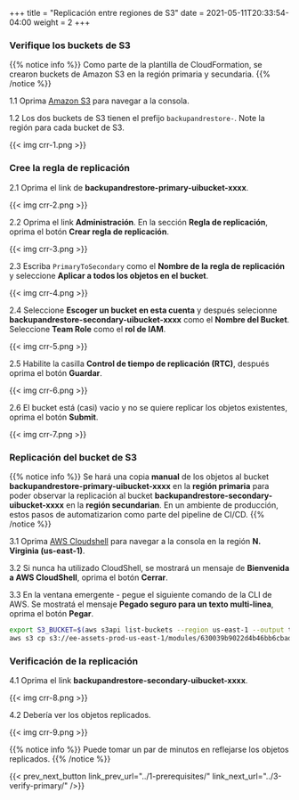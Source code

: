 +++
title = "Replicación entre regiones de S3"
date =  2021-05-11T20:33:54-04:00
weight = 2
+++

### Verifique los buckets de S3

{{% notice info %}}
Como parte de la plantilla de CloudFormation, se crearon buckets de Amazon S3 en la región primaria y secundaria.
{{% /notice %}}

1.1 Oprima [Amazon S3](https://s3.console.aws.amazon.com/s3/home) para navegar a la consola.

1.2 Los dos buckets de S3 tienen el prefijo `backupandrestore-`. Note la región para cada bucket de S3.

{{< img crr-1.png >}}

### Cree la regla de replicación

2.1 Oprima el link de **backupandrestore-primary-uibucket-xxxx**.

{{< img crr-2.png >}}

2.2 Oprima el link **Administración**. En la sección **Regla de replicación**, oprima el botón **Crear regla de replicación**.

{{< img crr-3.png >}}

2.3 Escriba `PrimaryToSecondary` como el **Nombre de la regla de replicación** y seleccione **Aplicar a todos los objetos en el bucket**.

{{< img crr-4.png >}}

2.4 Seleccione **Escoger un bucket en esta cuenta** y después selecionne **backupandrestore-secondary-uibucket-xxxx** como el **Nombre del Bucket**. Seleccione **Team Role** como el **rol de IAM**.

{{< img crr-5.png >}}

2.5 Habilite la casilla **Control de tiempo de replicación (RTC)**, después oprima el botón **Guardar**.

{{< img crr-6.png >}}

2.6 El bucket está (casi) vacio y no se quiere replicar los objetos existentes, oprima el botón **Submit**.

{{< img crr-7.png >}}

### Replicación del bucket de S3

{{% notice info %}}
Se hará una copia **manual** de los objetos al bucket **backupandrestore-primary-uibucket-xxxx** en la **región primaria** para poder observar la replicación al bucket **backupandrestore-secondary-uibucket-xxxx** en la **región secundarian**.
En un ambiente de producción, estos pasos de automatizarion como parte del pipeline de CI/CD.
{{% /notice %}}

3.1 Oprima [AWS Cloudshell](https://us-east-1.console.aws.amazon.com/cloudshell/home?region=us-east-1) para navegar a la consola en la región **N. Virginia (us-east-1)**.

3.2 Si nunca ha utilizado CloudShell, se mostrará un mensaje de **Bienvenida a AWS CloudShell**, oprima el botón **Cerrar**.

3.3 En la ventana emergente - pegue el siguiente comando de la CLI de AWS. Se mostratá el mensaje **Pegado seguro para un texto multi-linea**, oprima el botón **Pegar**.

```sh
export S3_BUCKET=$(aws s3api list-buckets --region us-east-1 --output text --query 'Buckets[?starts_with(Name, `backupandrestore-primary-uibucket`) == `true`]'.Name)
aws s3 cp s3://ee-assets-prod-us-east-1/modules/630039b9022d4b46bb6cbad2e3899733/v1/UniShopUI/ s3://$S3_BUCKET/ --exclude "config.json" --recursive --grants read=uri=http://acs.amazonaws.com/groups/global/AllUsers    
```

### Verificación de la replicación

4.1 Oprima el link **backupandrestore-secondary-uibucket-xxxx**.

{{< img crr-8.png >}}

4.2 Debería ver los objetos replicados.

{{< img crr-9.png >}}

{{% notice info %}}
Puede tomar un par de minutos en reflejarse los objetos replicados.
{{% /notice %}}

{{< prev_next_button link_prev_url="../1-prerequisites/" link_next_url="../3-verify-primary/" />}}